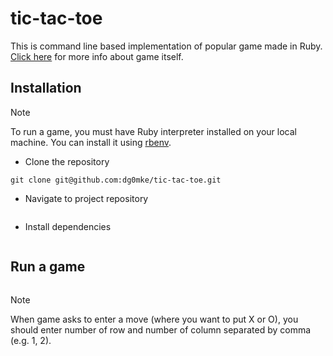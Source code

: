# tic-tac-toe
This is command line based implementation of popular game made in Ruby. [Click here](https://en.wikipedia.org/wiki/Tic-tac-toe) for more info about game itself.

## Installation
> [!NOTE]
> To run a game, you must have Ruby interpreter ​​installed on your local machine. You can install it using [rbenv](https://github.com/rbenv/rbenv).

* Clone the repository
```
git clone git@github.com:dg0mke/tic-tac-toe.git
```
* Navigate to project repository
```cd tic-tac-toe
```
* Install dependencies
```bundle install
```
## Run a game
```ruby tic_tac_toe.rb
```
> [!NOTE]
> When game asks to enter a move (where you want to put X or O), you should enter number of row and number of column separated by comma (e.g. 1, 2).